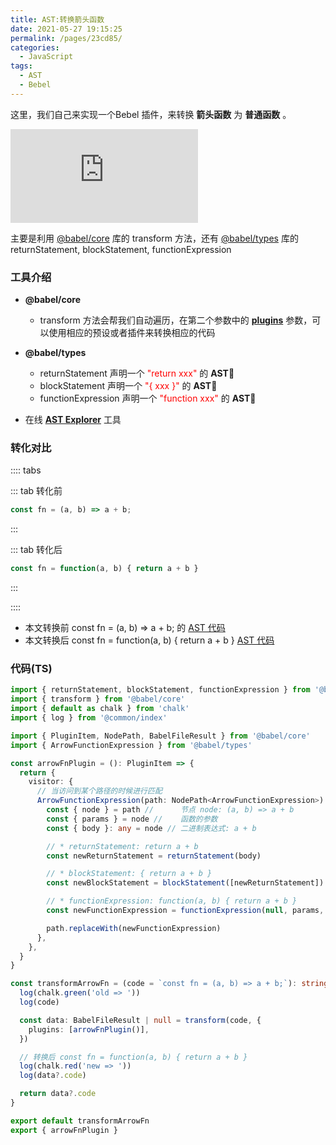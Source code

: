 ```yaml
---
title: AST:转换箭头函数
date: 2021-05-27 19:15:25
permalink: /pages/23cd85/
categories:
  - JavaScript
tags:
  - AST
  - Bebel
---
```


这里，我们自己来实现一个<span class="span-shadow">Bebel</span> 插件，来转换 **箭头函数** 为 **普通函数** 。

<embed src="https://cdn.jsdelivr.net/gh/xiaojun996/CDN/images/icon/babel.svg" type="image/svg+xml" />

<!-- more -->

主要是利用 [@babel/core](https://www.npmjs.com/package/@babel/core) 库的 <span class="span-shadow">transform</span> 方法，还有 [@babel/types](https://www.npmjs.com/package/@babel/types) 库的 <span class="span-shadow">returnStatement</span>, <span class="span-shadow">blockStatement</span>, <span class="span-shadow">functionExpression</span>

### 工具介绍

- **@babel/core**

  - <span class="span-shadow">transform</span> 方法会帮我们自动遍历，在第二个参数中的 **[plugins](https://babeljs.io/docs/en/plugins/)** 参数，可以使用相应的预设或者插件来转换相应的代码

- **@babel/types**

  - <span class="span-shadow">returnStatement</span> 声明一个 <span class="span-shadow" style="color: red;">"return xxx"</span> 的 **AST**
  - <span class="span-shadow">blockStatement</span> 声明一个 <span class="span-shadow" style="color: red;">"{ xxx }"</span> 的 **AST**
  - <span class="span-shadow">functionExpression</span> 声明一个 <span class="span-shadow" style="color: red;">"function xxx"</span> 的 **AST**

- 在线 **[AST Explorer](https://astexplorer.net/)** 工具

### 转化对比

:::: tabs

::: tab 转化前

```TypeScript
const fn = (a, b) => a + b;
```

:::

::: tab 转化后

```TypeScript
const fn = function(a, b) { return a + b }
```

:::

::::

- 本文转换前 <span class="span-shadow">const fn = (a, b) => a + b;</span> 的 [AST 代码](https://astexplorer.net/#/gist/efc9d5e11a87d2ed8f9bd93814796101/f7267777b3b5da0bab96582a94347222b25d55b2)
- 本文转换后 <span class="span-shadow">const fn = function(a, b) { return a + b }</span> [AST 代码](https://astexplorer.net/#/gist/efc9d5e11a87d2ed8f9bd93814796101/7867a017573263e23a27018ea8402025c9ff8d21)

### 代码(TS)

```TypeScript
import { returnStatement, blockStatement, functionExpression } from '@babel/types'
import { transform } from '@babel/core'
import { default as chalk } from 'chalk'
import { log } from '@common/index'

import { PluginItem, NodePath, BabelFileResult } from '@babel/core'
import { ArrowFunctionExpression } from '@babel/types'

const arrowFnPlugin = (): PluginItem => {
  return {
    visitor: {
      // 当访问到某个路径的时候进行匹配
      ArrowFunctionExpression(path: NodePath<ArrowFunctionExpression>) {
        const { node } = path //      节点 node: (a, b) => a + b
        const { params } = node //    函数的参数
        const { body }: any = node // 二进制表达式: a + b

        // * returnStatement: return a + b
        const newReturnStatement = returnStatement(body)

        // * blockStatement: { return a + b }
        const newBlockStatement = blockStatement([newReturnStatement])

        // * functionExpression: function(a, b) { return a + b }
        const newFunctionExpression = functionExpression(null, params, newBlockStatement)

        path.replaceWith(newFunctionExpression)
      },
    },
  }
}

const transformArrowFn = (code = `const fn = (a, b) => a + b;`): string | null | undefined => {
  log(chalk.green('old => '))
  log(code)

  const data: BabelFileResult | null = transform(code, {
    plugins: [arrowFnPlugin()],
  })

  // 转换后 const fn = function(a, b) { return a + b }
  log(chalk.red('new => '))
  log(data?.code)

  return data?.code
}

export default transformArrowFn
export { arrowFnPlugin }
```
